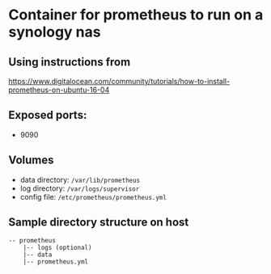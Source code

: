 # Container for prometheus to run on a synology nas

## Using instructions from
https://www.digitalocean.com/community/tutorials/how-to-install-prometheus-on-ubuntu-16-04

## Exposed ports:
- 9090

## Volumes
- data directory: `/var/lib/prometheus`
- log directory: `/var/logs/supervisor`
- config file: `/etc/prometheus/prometheus.yml`

## Sample directory structure on host
```
-- prometheus
    |-- logs (optional)
    |-- data
    |-- prometheus.yml
```
